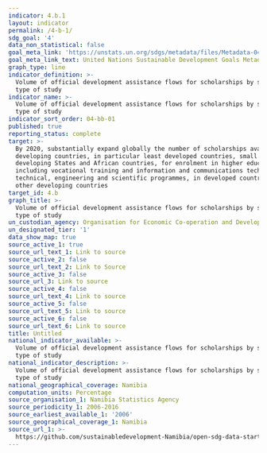 ```yaml
---
indicator: 4.b.1
layout: indicator
permalink: /4-b-1/
sdg_goal: '4'
data_non_statistical: false
goal_meta_link: 'https://unstats.un.org/sdgs/metadata/files/Metadata-04-0B-01.pdf'
goal_meta_link_text: United Nations Sustainable Development Goals Metadata (PDF 211 KB)
graph_type: line
indicator_definition: >-
  Volume of official development assistance flows for scholarships by sector and
  type of study
indicator_name: >-
  Volume of official development assistance flows for scholarships by sector and
  type of study
indicator_sort_order: 04-bb-01
published: true
reporting_status: complete
target: >-
  By 2020, substantially expand globally the number of scholarships available to
  developing countries, in particular least developed countries, small island
  developing States and African countries, for enrolment in higher education,
  including vocational training and information and communications technology,
  technical, engineering and scientific programmes, in developed countries and
  other developing countries
target_id: 4.b
graph_title: >-
  Volume of official development assistance flows for scholarships by sector and
  type of study
un_custodian_agency: Organisation for Economic Co-operation and Development (OECD)
un_designated_tier: '1'
data_show_map: true
source_active_1: true
source_url_text_1: Link to source
source_active_2: false
source_url_text_2: Link to Source
source_active_3: false
source_url_3: Link to source
source_active_4: false
source_url_text_4: Link to source
source_active_5: false
source_url_text_5: Link to source
source_active_6: false
source_url_text_6: Link to source
title: Untitled
national_indicator_available: >-
  Volume of official development assistance flows for scholarships by sector and
  type of study
national_indicator_description: >-
  Volume of official development assistance flows for scholarships by sector and
  type of study
national_geographical_coverage: Namibia
computation_units: Percentage
source_organisation_1: Namibia Statistics Agency
source_periodicity_1: 2006-2016
source_earliest_available_1: '2006'
source_geographical_coverage_1: Namibia
source_url_1: >-
  https://github.com/sustainabledevelopment-Namibia/open-sdg-data-starter/blob/develop/data/indicator_4-b-1.csv
---
```

